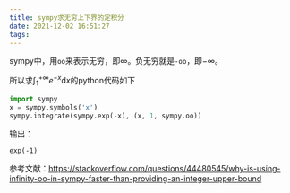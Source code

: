 ```yaml
---
title: sympy求无穷上下界的定积分
date: 2021-12-02 16:51:27
tags:
---
```


sympy中，用```oo```来表示无穷，即$\infty$。负无穷就是```-oo```，即$-\infty$。

所以求$\int_{1}^{+\infty}e^{-x}\mathrm{d}x$的python代码如下

```py
import sympy
x = sympy.symbols('x')
sympy.integrate(sympy.exp(-x), (x, 1, sympy.oo))
```

输出：

```
exp(-1)
```

参考文献：<https://stackoverflow.com/questions/44480545/why-is-using-infinity-oo-in-sympy-faster-than-providing-an-integer-upper-bound>
